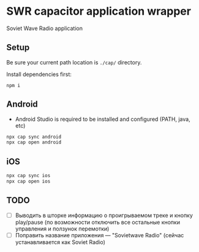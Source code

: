 # SWR capacitor application wrapper

Soviet Wave Radio application

## Setup

Be sure your current path location is `./cap/` directory.

Install dependencies first:

```shell
npm i
```

## Android

- Android Studio is required to be installed and configured (PATH, java, etc)

```bash
npx cap sync android
npx cap open android
```

## iOS

```bash
npx cap sync ios
npx cap open ios
```


## TODO
- [ ] Выводить в шторке информацию о проигрываемом треке и кнопку play/pause (по возможности отключить все остальные кнопки управления и ползунок перемотки)
- [ ] Поправить название приложения — "Sovietwave Radio" (сейчас устанавливается как Soviet Radio)